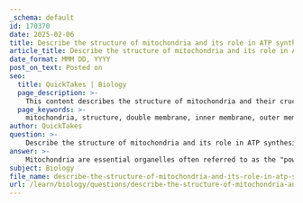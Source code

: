 ```yaml
---
_schema: default
id: 170370
date: 2025-02-06
title: Describe the structure of mitochondria and its role in ATP synthesis.
article_title: Describe the structure of mitochondria and its role in ATP synthesis.
date_format: MMM DD, YYYY
post_on_text: Posted on
seo:
  title: QuickTakes | Biology
  page_description: >-
    This content describes the structure of mitochondria and their crucial role in ATP synthesis through cellular respiration processes including glycolysis, the Krebs cycle, and oxidative phosphorylation.
  page_keywords: >-
    mitochondria, structure, double membrane, inner membrane, outer membrane, cristae, intermembrane space, mitochondrial matrix, ATP synthesis, cellular respiration, glycolysis, Krebs cycle, electron transport chain, oxidative phosphorylation, energy production
author: QuickTakes
question: >-
    Describe the structure of mitochondria and its role in ATP synthesis.
answer: >-
    Mitochondria are essential organelles often referred to as the "powerhouses of the cell" due to their critical role in energy production through the process of cellular respiration. Their structure is uniquely adapted to facilitate this function.\n\n### Structure of Mitochondria\n\n1. **Double Membrane**: Mitochondria have a double membrane structure consisting of an outer membrane and an inner membrane. The outer membrane is smooth and permeable to small molecules and ions, while the inner membrane is highly folded into structures known as cristae. These folds significantly increase the surface area available for biochemical reactions.\n\n2. **Intermembrane Space**: The space between the outer and inner membranes is called the intermembrane space. This area plays a crucial role in the electron transport chain, where protons are pumped to create a proton gradient.\n\n3. **Mitochondrial Matrix**: The inner membrane encloses a fluid-filled space known as the mitochondrial matrix. This matrix contains enzymes for the Krebs cycle, mitochondrial DNA, ribosomes, and various substrates necessary for energy production.\n\n### Role in ATP Synthesis\n\nMitochondria are primarily responsible for synthesizing adenosine triphosphate (ATP) through a series of metabolic pathways:\n\n1. **Glycolysis**: Although glycolysis occurs in the cytoplasm, it is the first step in cellular respiration. Glucose is broken down into pyruvate, yielding a small amount of ATP and producing NADH, which carries electrons to the mitochondria.\n\n2. **Krebs Cycle (Citric Acid Cycle)**: This cycle occurs in the mitochondrial matrix. Pyruvate is converted into acetyl-CoA, which enters the Krebs cycle. During this process, carbon dioxide is released, and energy is transferred to electron carriers, specifically NADH and FADH₂.\n\n3. **Electron Transport Chain (ETC)**: The NADH and FADH₂ produced in the Krebs cycle are utilized in the electron transport chain, located in the inner mitochondrial membrane. Here, electrons are transferred through a series of protein complexes, leading to the pumping of protons into the intermembrane space, creating a proton gradient.\n\n4. **Oxidative Phosphorylation**: The energy stored in the proton gradient is used to synthesize ATP as protons flow back into the mitochondrial matrix through ATP synthase, a process known as chemiosmosis. This mechanism is highly efficient, producing approximately 36 to 38 ATP molecules per glucose molecule during aerobic respiration.\n\n### Summary\n\nIn summary, the structure of mitochondria, with their double membrane and extensive surface area provided by cristae, is intricately designed to optimize ATP synthesis. Through the processes of the Krebs cycle and the electron transport chain, mitochondria convert the chemical energy stored in glucose into ATP, which is essential for various cellular functions and overall energy metabolism in eukaryotic cells.
subject: Biology
file_name: describe-the-structure-of-mitochondria-and-its-role-in-atp-synthesis.md
url: /learn/biology/questions/describe-the-structure-of-mitochondria-and-its-role-in-atp-synthesis
---
```


&nbsp;
